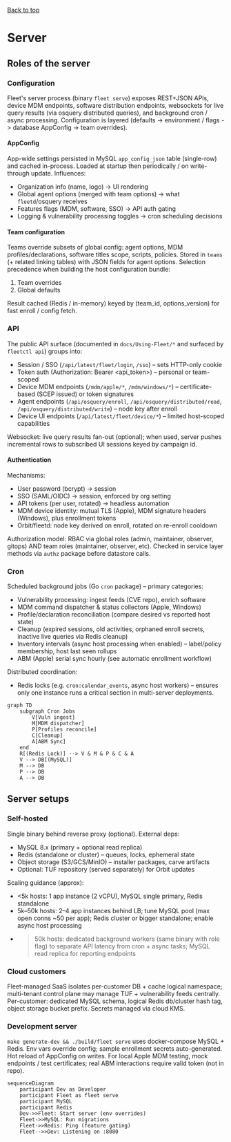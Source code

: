 [Back to top](./README.md)
# Server

## Roles of the server

### Configuration
Fleet's server process (binary `fleet serve`) exposes REST+JSON APIs, device MDM endpoints, software distribution endpoints, websockets for live query results (via osquery distributed queries), and background cron / async processing. Configuration is layered (defaults -> environment / flags -> database AppConfig -> team overrides). 

#### AppConfig
App-wide settings persisted in MySQL `app_config_json` table (single-row) and cached in-process. Loaded at startup then periodically / on write-through update. Influences:
* Organization info (name, logo) -> UI rendering
* Global agent options (merged with team options) -> what `fleetd`/osquery receives
* Features flags (MDM, software, SSO) -> API auth gating
* Logging & vulnerability processing toggles -> cron scheduling decisions

#### Team configuration
Teams override subsets of global config: agent options, MDM profiles/declarations, software titles scope, scripts, policies. Stored in `teams` (+ related linking tables) with JSON fields for agent options. Selection precedence when building the host configuration bundle:
1. Team overrides
2. Global defaults

Result cached (Redis / in-memory) keyed by (team_id, options_version) for fast enroll / config fetch.

### API
The public API surface (documented in `docs/Using-Fleet/*` and surfaced by `fleetctl api`) groups into:
* Session / SSO (`/api/latest/fleet/login`, `/sso`) – sets HTTP-only cookie
* Token auth (Authorization: Bearer <api_token>) – personal or team-scoped
* Device MDM endpoints (`/mdm/apple/*`, `/mdm/windows/*`) – certificate-based (SCEP issued) or token signatures
* Agent endpoints (`/api/osquery/enroll`, `/api/osquery/distributed/read`, `/api/osquery/distributed/write`) – node key after enroll
* Device UI endpoints (`/api/latest/fleet/device/*`) – limited host-scoped capabilities

Websocket: live query results fan-out (optional); when used, server pushes incremental rows to subscribed UI sessions keyed by campaign id.

#### Authentication
Mechanisms:
* User password (bcrypt) -> session
* SSO (SAML/OIDC) -> session, enforced by org setting
* API tokens (per user, rotated) -> headless automation
* MDM device identity: mutual TLS (Apple), MDM signature headers (Windows), plus enrollment tokens
* Orbit/fleetd: node key derived on enroll, rotated on re-enroll cooldown

Authorization model: RBAC via global roles (admin, maintainer, observer, gitops) AND team roles (maintainer, observer, etc). Checked in service layer methods via `authz` package before datastore calls.

### Cron
Scheduled background jobs (Go `cron` package) – primary categories:
* Vulnerability processing: ingest feeds (CVE repo), enrich software
* MDM command dispatcher & status collectors (Apple, Windows)
* Profile/declaration reconciliation (compare desired vs reported host state)
* Cleanup (expired sessions, old activities, orphaned enroll secrets, inactive live queries via Redis cleanup)
* Inventory intervals (async host processing when enabled) – label/policy membership, host last seen rollups
* ABM (Apple) serial sync hourly (see automatic enrollment workflow)

Distributed coordination:
* Redis locks (e.g. `cron:calendar_events`, async host workers) – ensures only one instance runs a critical section in multi-server deployments.

```mermaid
graph TD
	subgraph Cron Jobs
		V[Vuln ingest]
		M[MDM dispatcher]
		P[Profiles reconcile]
		C[Cleanup]
		A[ABM Sync]
	end
	R[(Redis Lock)] --> V & M & P & C & A
	V --> DB[(MySQL)]
	M --> DB
	P --> DB
	A --> DB
```

## Server setups

### Self-hosted
Single binary behind reverse proxy (optional). External deps:
* MySQL 8.x (primary + optional read replica)
* Redis (standalone or cluster) – queues, locks, ephemeral state
* Object storage (S3/GCS/MinIO) – installer packages, carve artifacts
* Optional: TUF repository (served separately) for Orbit updates

Scaling guidance (approx):
* <5k hosts: 1 app instance (2 vCPU), MySQL single primary, Redis standalone
* 5k–50k hosts: 2–4 app instances behind LB; tune MySQL pool (max open conns ~50 per app); Redis cluster or bigger standalone; enable async host processing
* >50k hosts: dedicated background workers (same binary with role flag) to separate API latency from cron + async tasks; MySQL read replica for reporting endpoints

### Cloud customers
Fleet-managed SaaS isolates per-customer DB + cache logical namespace; multi-tenant control plane may manage TUF + vulnerability feeds centrally. Per-customer: dedicated MySQL schema, logical Redis db/cluster hash tag, object storage bucket prefix. Secrets managed via cloud KMS.

### Development server
`make generate-dev && ./build/fleet serve` uses docker-compose MySQL + Redis. Env vars override config; sample enrollment secrets auto-generated. Hot reload of AppConfig on writes. For local Apple MDM testing, mock endpoints / test certificates; real ABM interactions require valid token (not in repo).

```mermaid
sequenceDiagram
	participant Dev as Developer
	participant Fleet as fleet serve
	participant MySQL
	participant Redis
	Dev->>Fleet: Start server (env overrides)
	Fleet->>MySQL: Run migrations
	Fleet->>Redis: Ping (feature gating)
	Fleet-->>Dev: Listening on :8080
```